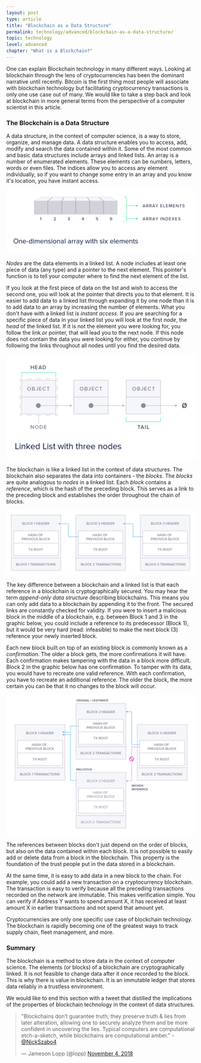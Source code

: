 ```yaml
---
layout: post
type: article
title: "Blockchain as a Data Structure"
permalink: technology/advanced/blockchain-as-a-data-structure/
topic: technology
level: advanced
chapter: "What is a Blockchain?"
---
```


One can explain Blockchain technology in many different ways. Looking at blockchain through the lens of cryptocurrencies has been the dominant narrative until recently. Bitcoin is the first thing most people will associate with blockchain technology but facilitating cryptocurrency transactions is only one use case out of many. We would like to take a step back and look at blockchain in more general terms from the perspective of a computer scientist in this article.

### The Blockchain is a Data Structure

A data structure, in the context of computer science, is a way to store, organize, and manage data. A data structure enables you to access, add, modify and search the data contained within it. Some of the most common and basic data structures include arrays and linked lists. An array is a number of enumerated elements. These elements can be numbers, letters, words or even files. The indices allow you to access any element individually, so if you want to change some entry in an array and you know it's location, you have instant access.

![Array](/assets/post_files/technology/advanced/blockchain-as-a-data-structure/array.png)

_Nodes_ are the data elements in a linked list. A node includes at least one piece of data (any type) and a pointer to the next element. This pointer's function is to tell your computer where to find the next element of the list.

If you look at the first piece of data on the list and wish to access the second one, you will look at the pointer that directs you to that element. It is easier to add data to a linked list through expanding it by one node than it is to add data to an array by increasing the number of elements. What you don't have with a linked list is _instant access_. If you are searching for a specific piece of data in your linked list you will look at the first _node_, the _head_ of the linked list. If it is not the element you were looking for, you follow the link or pointer, that will lead you to the next node. If this node does not contain the data you were looking for either, you continue by following the links throughout all nodes until you find the desired data.

![Linked List](/assets/post_files/technology/advanced/blockchain-as-a-data-structure/linked_list.jpg)

The blockchain is like a linked list in the context of data structures. The blockchain also separates the data into containers - the _blocks_. The _blocks_ are quite analogous to _nodes_ in a linked list. Each _block_ contains a _reference_, which is the hash of the preceding block. This serves as a link to the preceding block and establishes the order throughout the chain of blocks.

![Blockchain data](/assets/post_files/technology/advanced/blockchain-as-a-data-structure/blockchain_data.jpg)

The key difference between a blockchain and a linked list is that each reference in a blockchain is cryptographically secured. You may hear the term _append-only data structure_ describing blockchains. This means you can only add data to a blockchain by appending it to the front. The secured links are constantly checked for validity. If you were to insert a malicious block in the middle of a blockchain, e.g. between Block 1 and 3 in the graphic below, you could include a reference to its predecessor (Block 1), but it would be very hard (read: infeasible) to make the next block (3) reference your newly inserted block.

Each new block built on top of an existing block is commonly known as a _confirmation_. The older a block gets, the more confirmations it will have. Each confirmation makes tampering with the data in a block more difficult. Block 2 in the graphic below has one confirmation. To tamper with its data, you would have to recreate one valid reference. With each confirmation, you have to recreate an additional reference. The older the block, the more certain you can be that it no changes to the block will occur.

![Blockchain broken](/assets/post_files/technology/advanced/blockchain-as-a-data-structure/blockchain_broken.jpg)

The references between blocks don't just depend on the order of blocks, but also on the data contained within each block. It is not possible to easily add or delete data from a block in the blockchain. This property is the foundation of the trust people put in the data stored in a blockchain.

At the same time, it is easy to add data in a new block to the chain. For example, you could add a new transaction on a cryptocurrency blockchain. The transaction is easy to verify because all the preceding transactions recorded on the network are immutable. This makes verification simple. You can verify if Address Y wants to spend amount X, it has received at least amount X in earlier transactions and not spend that amount yet.

Cryptocurrencies are only one specific use case of blockchain technology. The blockchain is rapidly becoming one of the greatest ways to track supply chain, fleet management, and more.

### Summary

The blockchain is a method to store data in the context of computer science. The elements (or blocks) of a blockchain are cryptographically linked. It is not feasible to change data after it once recorded to the block. This is why there is value in blockchain. It is an immutable ledger that stores data reliably in a trustless environment.

We would like to end this section with a tweet that distilled the implications of the properties of blockchain technology in the context of data structures.

<blockquote class="twitter-tweet"><p lang="en" dir="ltr">&quot;Blockchains don’t guarantee truth; they preserve truth &amp; lies from later alteration, allowing one to securely analyze them and be more confident in uncovering the lies. Typical computers are computational etch-a-sketch, while blockchains are computational amber.&quot; - <a href="https://twitter.com/NickSzabo4?ref_src=twsrc%5Etfw">@NickSzabo4</a></p>&mdash; Jameson Lopp (@lopp) <a href="https://twitter.com/lopp/status/1059227449232445440?ref_src=twsrc%5Etfw">November 4, 2018</a></blockquote> <script async src="https://platform.twitter.com/widgets.js" charset="utf-8"></script>
